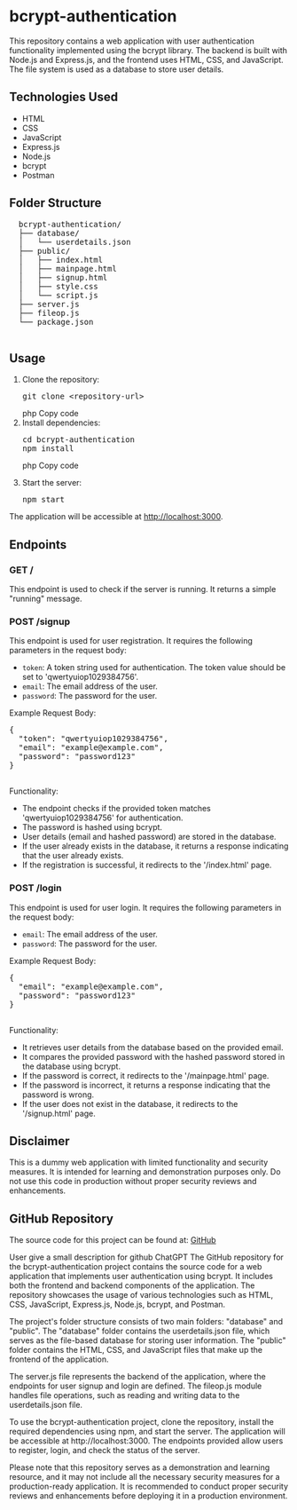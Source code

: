<!DOCTYPE html>
<html lang="en">
<head>
  <meta charset="UTF-8">
  <title>bcrypt-authentication</title>
</head>
<body>
  <h1>bcrypt-authentication</h1>
  <p>
    This repository contains a web application with user authentication functionality implemented using the bcrypt library. The backend is built with Node.js and Express.js, and the frontend uses HTML, CSS, and JavaScript. The file system is used as a database to store user details.
  </p>
  <h2>Technologies Used</h2>
  <ul>
    <li>HTML</li>
    <li>CSS</li>
    <li>JavaScript</li>
    <li>Express.js</li>
    <li>Node.js</li>
    <li>bcrypt</li>
    <li>Postman</li>
  </ul>
  <h2>Folder Structure</h2>
  <pre>
  bcrypt-authentication/
  ├── database/
  │   └── userdetails.json
  ├── public/
  │   ├── index.html
  │   ├── mainpage.html
  │   ├── signup.html
  │   ├── style.css
  │   └── script.js
  ├── server.js
  ├── fileop.js
  └── package.json
  </pre>
  <h2>Usage</h2>
  <ol>
    <li>Clone the repository:</li>
    <pre>git clone &lt;repository-url&gt;</pre>
php
Copy code
<li>Install dependencies:</li>
<pre>cd bcrypt-authentication
npm install</pre>

php
Copy code
<li>Start the server:</li>
<pre>npm start</pre>
  </ol>
  <p>The application will be accessible at <a href="http://localhost:3000">http://localhost:3000</a>.</p>
  <h2>Endpoints</h2>
  <h3>GET /</h3>
  <p>This endpoint is used to check if the server is running. It returns a simple "running" message.</p>
  <h3>POST /signup</h3>
  <p>This endpoint is used for user registration. It requires the following parameters in the request body:</p>
  <ul>
    <li><code>token</code>: A token string used for authentication. The token value should be set to 'qwertyuiop1029384756'.</li>
    <li><code>email</code>: The email address of the user.</li>
    <li><code>password</code>: The password for the user.</li>
  </ul>
  <p>Example Request Body:</p>
  <pre>
{
  "token": "qwertyuiop1029384756",
  "email": "example@example.com",
  "password": "password123"
}
  </pre>
  <p>Functionality:</p>
  <ul>
    <li>The endpoint checks if the provided token matches 'qwertyuiop1029384756' for authentication.</li>
    <li>The password is hashed using bcrypt.</li>
    <li>User details (email and hashed password) are stored in the database.</li>
    <li>If the user already exists in the database, it returns a response indicating that the user already exists.</li>
    <li>If the registration is successful, it redirects to the '/index.html' page.</li>
  </ul>
  <h3>POST /login</h3>
  <p>This endpoint is used for user login. It requires the following parameters in the request body:</p>
  <ul>
    <li><code>email</code>: The email address of the user.</li>
    <li><code>password</code>: The password for the user.</li>
  </ul>
  <p>Example Request Body:</p>
  <pre>
{
  "email": "example@example.com",
  "password": "password123"
}
  </pre>
  <p>Functionality:</p>
  <ul>
    <li>It retrieves user details from the database based on the provided email.</li>
    <li>It compares the provided password with the hashed password stored in the database using bcrypt.</li>
    <li>If the password is correct, it redirects to the '/mainpage.html' page.</li>
    <li>If the password is incorrect, it returns a response indicating that the password is wrong.</li>
    <li>If the user does not exist in the database, it redirects to the '/signup.html' page.</li>
  </ul>
  <h2>Disclaimer</h2>
  <p>
    This is a dummy web application with limited functionality and security measures. It is intended for learning and demonstration purposes only. Do not use this code in production without proper security reviews and enhancements.
  </p>
  <h2>GitHub Repository</h2>
  <p>The source code for this project can be found at: <a href="https://www.google.com/shashanksingh2002">GitHub</a></p>
</body>
</html>




User
give a small description for github
ChatGPT
The GitHub repository for the bcrypt-authentication project contains the source code for a web application that implements user authentication using bcrypt. It includes both the frontend and backend components of the application. The repository showcases the usage of various technologies such as HTML, CSS, JavaScript, Express.js, Node.js, bcrypt, and Postman.

The project's folder structure consists of two main folders: "database" and "public". The "database" folder contains the userdetails.json file, which serves as the file-based database for storing user information. The "public" folder contains the HTML, CSS, and JavaScript files that make up the frontend of the application.

The server.js file represents the backend of the application, where the endpoints for user signup and login are defined. The fileop.js module handles file operations, such as reading and writing data to the userdetails.json file.

To use the bcrypt-authentication project, clone the repository, install the required dependencies using npm, and start the server. The application will be accessible at http://localhost:3000. The endpoints provided allow users to register, login, and check the status of the server.

Please note that this repository serves as a demonstration and learning resource, and it may not include all the necessary security measures for a production-ready application. It is recommended to conduct proper security reviews and enhancements before deploying it in a production environment.





